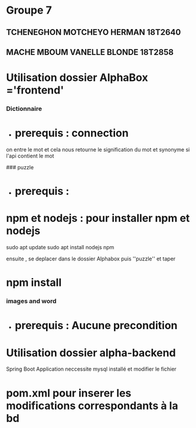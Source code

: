 # Groupe  7 
 ## TCHENEGHON MOTCHEYO HERMAN 18T2640
 ## MACHE MBOUM VANELLE BLONDE 18T2858
 
 # Utilisation dossier AlphaBox ='frontend' 

 ### Dictionnaire
- # prerequis : connection

 on entre le mot et cela nous retourne le signification du mot et synonyme si l'api contient le mot 

 ### puzzle 

 - # prerequis : 
# npm et nodejs : pour installer npm et nodejs
sudo apt update
sudo apt install nodejs npm

ensuite , se deplacer dans le dossier Alphabox puis ''puzzle'' 
et taper 
# npm install 


### images and word 
 - # prerequis : Aucune precondition  

 # Utilisation dossier alpha-backend 
Spring Boot Application  neccessite  mysql installé et modifier le fichier 
# pom.xml pour inserer les modifications correspondants à la bd